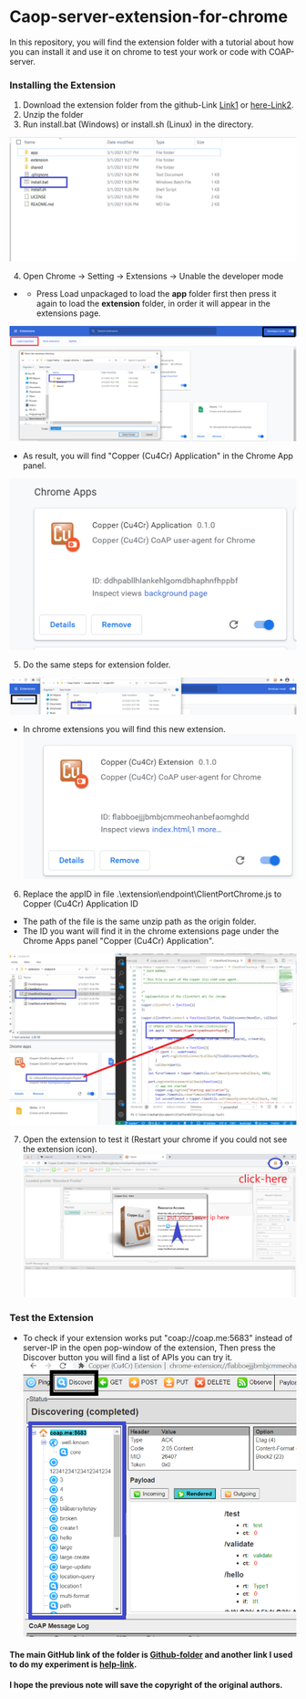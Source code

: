 # Caop-server-extension-for-chrome
In this repository, you will find the extension folder with a tutorial about how you can install it and use it on chrome to test your work or code with COAP-server.

### Installing the Extension
1. Download the extension folder from the github-Link [Link1](https://github.com/mkovatsc/Copper4Cr) or [here-Link2](https://github.com/mohamadnoor991/Caop-server-extension-for-chrome).
2. Unzip the folder
3. Run install.bat (Windows) or install.sh (Linux) in the directory.

![](./Pic/c1.PNG)

4. Open Chrome -> Setting -> Extensions -> Unable the developer mode
- - Press  Load unpackaged to load the <b>app</b> folder first then press it again to load the <b>extension</b> folder, in order it will appear in the extensions page.

![](./Pic/c2.PNG)

- As result, you will find "Copper (Cu4Cr) Application" in the Chrome App panel.

![](./Pic/c3.PNG)

5. Do the same steps for extension folder.

![](./Pic/c4.PNG)
- In chrome extensions you will find this new extension. 
![](./Pic/c5.PNG)

6.  Replace the appID in file .\extension\endpoint\ClientPortChrome.js to Copper (Cu4Cr) Application ID
- The path of the file is the same unzip path as the origin folder.
- The ID you want will find it in the chrome extensions page under the Chrome Apps panel "Copper (Cu4Cr) Application". 

![](./Pic/c6.PNG)

7. Open the extension to test it (Restart your chrome if you could not see the extension icon).
![](./Pic/c7.PNG)


### Test the Extension
- To check if your extension works put "coap://coap.me:5683" instead of server-IP in the open pop-window of the extension, Then press the Discover button you will find a list of APIs you can try it.
![](./Pic/c8.PNG)

#### The main GitHub link of the folder is [Github-folder](https://github.com/mkovatsc/Copper4Cr) and another link I used to do my experiment is [help-link](http://wiki.dragino.com/index.php?title=Set_up_CoAP_Server).
#### I hope the previous note will save the copyright of the original authors.